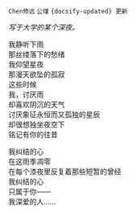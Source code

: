 `Chen修远` `公瑾` `{docsify-updated} 更新`

*写于大学的某个深夜。*

我静听下雨  
那丝缕落下的愁绪  
我仰望星夜  
那漫天欲坠的孤寂  
这些时候  
我，讨厌雨  
却喜欢阴沉的天气  
讨厌象征永恒而又孤独的星辰  
却很想独坐夜空下  
铭记有你的往昔

我纠结的心  
在这雨季凋零  
在每个漆夜里反复着那些短暂的曾经  
我纠结的心  
只属于你——  
我深爱的人……